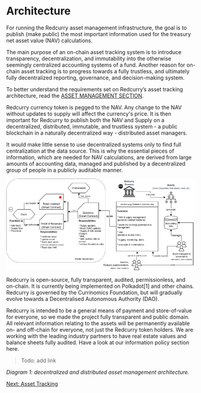 # Architecture
For running the Redcurry asset management infrastructure, the goal is to publish (make public) the most important information used for the treasury net asset value (NAV) calculations.

The main purpose of an on-chain asset tracking system is to introduce transparency, decentralization, and immutability into the otherwise seemingly centralized accounting systems of a fund. Another reason for on-chain asset tracking is to progress towards a fully trustless, and ultimately fully decentralized reporting, governance, and decision-making system.

To better understand the requirements set on Redcurry’s asset tracking architecture, read the [ASSET MANAGEMENT SECTION](/asset/treasury/treasury.md).

Redcurry currency token is pegged to the NAV. Any change to the NAV without updates to supply will affect the currency's price. It is then important for Redcurry to publish both the NAV and Supply on a decentralized, distributed, immutable, and trustless system - a public blockchain in a naturally decentralized way - distributed asset managers. 

It would make little sense to use decentralized systems only to find full centralization at the data source. This is why the essential pieces of information, which are needed for NAV calculations, are derived from large amounts of accounting data, managed and published by a decentralized group of people in a publicly auditable manner.

![image](../../media/img/curry_proccess_hor.png)

Redcurry is open-source, fully transparent, audited, permissionless, and on-chain. It is currently being implemented on Polkadot[1] and other chains. Redcurry is governed by the Currinomics Foundation, but will gradually evolve towards a Decentralised Autonomous Authority (DAO).
 
Redcurry is intended to be a general means of payment and store-of-value for everyone, so we made the project fully transparent and public domain. All relevant information relating to the assets will be permanently available on- and off-chain for everyone, not just the Redcurry token holders. We are working with the leading industry partners to have real estate values and balance sheets fully audited. Have a look at our information policy section here.
> Todo: add link    

*Diagram 1: decentralized and distributed asset management architecture.*


[Next: Asset Tracking](/asset/technology/tracking.md)
